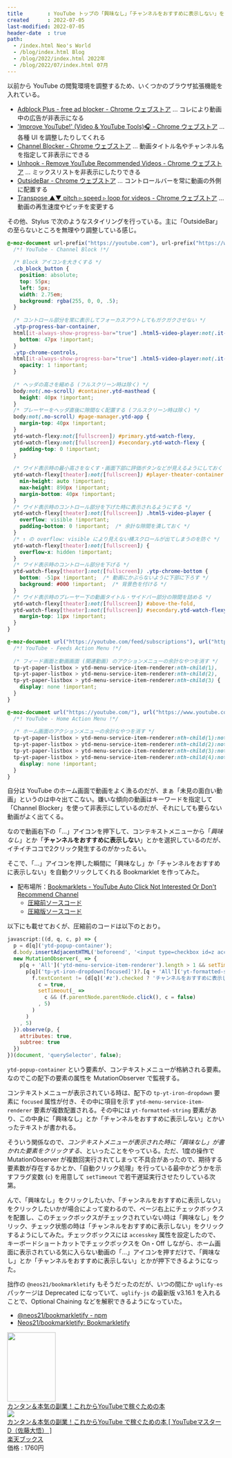 ```yaml
---
title        : YouTube トップの「興味なし」「チャンネルをおすすめに表示しない」を爆速押下する Bookmarklet
created      : 2022-07-05
last-modified: 2022-07-05
header-date  : true
path:
  - /index.html Neo's World
  - /blog/index.html Blog
  - /blog/2022/index.html 2022年
  - /blog/2022/07/index.html 07月
---
```


以前から YouTube の閲覧環境を調整するため、いくつかのブラウザ拡張機能を入れている。

- [Adblock Plus - free ad blocker - Chrome ウェブストア](https://chrome.google.com/webstore/detail/adblock-plus-free-ad-bloc/cfhdojbkjhnklbpkdaibdccddilifddb) … コレにより動画中の広告が非表示になる
- ['Improve YouTube!' (Video & YouTube Tools)🎧 - Chrome ウェブストア](https://chrome.google.com/webstore/detail/improve-youtube-video-you/bnomihfieiccainjcjblhegjgglakjdd) … 各種 UI を調整したりしてくれる
- [Channel Blocker - Chrome ウェブストア](https://chrome.google.com/webstore/detail/channel-blocker/nfkmalbckemmklibjddenhnofgnfcdfp) … 動画タイトル名やチャンネル名を指定して非表示にできる
- [Unhook - Remove YouTube Recommended Videos - Chrome ウェブストア](https://chrome.google.com/webstore/detail/unhook-remove-youtube-rec/khncfooichmfjbepaaaebmommgaepoid) … ミックスリストを非表示にしたりできる
- [OutsideBar - Chrome ウェブストア](https://chrome.google.com/webstore/detail/outsidebar/bkbgfdeahjoonelgflchidgfppdldfhc?hl) … コントロールバーを常に動画の外側に配置する
- [Transpose ▲▼ pitch ▹ speed ▹ loop for videos - Chrome ウェブストア](https://chrome.google.com/webstore/detail/transpose-%E2%96%B2%E2%96%BC-pitch-%E2%96%B9-spee/ioimlbgefgadofblnajllknopjboejda) … 動画の再生速度やピッチを変更する

その他、Stylus で次のようなスタイリングを行っている。主に「OutsideBar」の至らないところを無理やり調整している感じ。

```css
@-moz-document url-prefix("https://youtube.com"), url-prefix("https://www.youtube.com") {
  /*! YouTube - Channel Block !*/
  
  /* Block アイコンを大きくする */
  .cb_block_button {
    position: absolute;
    top: 55px;
    left: 5px;
    width: 2.75em;
    background: rgba(255, 0, 0, .5);
  }
  
  /* コントロール部分を常に表示してフォーカスアウトしてもガクガクさせない */
  .ytp-progress-bar-container,
  html[it-always-show-progress-bar="true"] .html5-video-player:not(.it-mini-player).ytp-autohide .ytp-chrome-bottom .ytp-progress-bar-container {
    bottom: 47px !important;
  }
  .ytp-chrome-controls,
  html[it-always-show-progress-bar="true"] .html5-video-player:not(.it-mini-player).ytp-autohide .ytp-chrome-bottom .ytp-chrome-controls {
    opacity: 1 !important;
  }
  
  /* ヘッダの高さを縮める (フルスクリーン時は除く) */
  body:not(.no-scroll) #container.ytd-masthead {
    height: 40px !important;
  }
  /* プレーヤーをヘッダ直後に隙間なく配置する (フルスクリーン時は除く) */
  body:not(.no-scroll) #page-manager.ytd-app {
    margin-top: 40px !important;
  }
  ytd-watch-flexy:not([fullscreen]) #primary.ytd-watch-flexy,
  ytd-watch-flexy:not([fullscreen]) #secondary.ytd-watch-flexy {
    padding-top: 0 !important;
  }
  
  /* ワイド表示時の最小高さをなくす・画面下部に評価ボタンなどが見えるようにしておく */
  ytd-watch-flexy[theater]:not([fullscreen]) #player-theater-container.ytd-watch-flexy {  /* ytd-watch-flexy[fullscreen] #player-theater-container.ytd-watch-flexy */
    min-height: auto !important;
    max-height: 890px !important;
    margin-bottom: 40px !important;
  }
  /* ワイド表示時のコントロール部分を下げた時に表示されるようにする */
  ytd-watch-flexy[theater]:not([fullscreen]) .html5-video-player {
    overflow: visible !important;
    padding-bottom: 0 !important;  /* 余計な隙間を潰しておく */
  }
  /* ↑ の overflow: visible により見えない横スクロールが出てしまうのを防ぐ */
  ytd-watch-flexy[theater]:not([fullscreen]) {
    overflow-x: hidden !important;
  }
  /* ワイド表示時のコントロール部分を下げる */
  ytd-watch-flexy[theater]:not([fullscreen]) .ytp-chrome-bottom {
    bottom: -51px !important;  /* 動画にかぶらないように下部に下ろす */
    background: #000 !important;  /* 背景色を付ける */
  }
  /* ワイド表示時のプレーヤー下の動画タイトル・サイドバー部分の隙間を詰める */
  ytd-watch-flexy[theater]:not([fullscreen]) #above-the-fold,
  ytd-watch-flexy[theater]:not([fullscreen]) #secondary.ytd-watch-flexy {
    margin-top: 11px !important;
  }
}

@-moz-document url("https://youtube.com/feed/subscriptions"), url("https://www.youtube.com/feed/subscriptions"), url-prefix("https://youtube.com/watch"), url-prefix("https://www.youtube.com/watch") {
  /*! YouTube - Feeds Action Menu !*/
  
  /* フィード画面と動画画面 (関連動画) のアクションメニューの余計なやつを消す */
  tp-yt-paper-listbox > ytd-menu-service-item-renderer:nth-child(1),
  tp-yt-paper-listbox > ytd-menu-service-item-renderer:nth-child(2),
  tp-yt-paper-listbox > ytd-menu-service-item-renderer:nth-child(3) {
    display: none !important;
  }
}

@-moz-document url("https://youtube.com/"), url("https://www.youtube.com/") {
  /*! YouTube - Home Action Menu !*/
  
  /* ホーム画面のアクションメニューの余計なやつを消す */
  tp-yt-paper-listbox > ytd-menu-service-item-renderer:nth-child(1):not(:last-child),  /* ミックスリストの場合は表示できるようにする */
  tp-yt-paper-listbox > ytd-menu-service-item-renderer:nth-child(2):not(:last-child),
  tp-yt-paper-listbox > ytd-menu-service-item-renderer:nth-child(3):not(:last-child),
  tp-yt-paper-listbox > ytd-menu-service-item-renderer:nth-child(4):not(:last-child) {
    display: none !important;
  }
}
```

自分は YouTube のホーム画面で動画をよく漁るのだが、まぁ「未見の面白い動画」というのは中々出てこない。嫌いな傾向の動画はキーワードを指定して「Channel Blocker」を使って非表示にしているのだが、それにしても要らない動画がよく出てくる。

なので動画右下の「…」アイコンを押下して、コンテキストメニューから「*興味なし*」とか「**チャンネルをおすすめに表示しない**」とかを選択しているのだが、イチイチココで2クリック発生するのがかったるい。

そこで、「…」アイコンを押した瞬間に「興味なし」か「チャンネルをおすすめに表示しない」を自動クリックしてくれる Bookmarklet を作ってみた。

- 配布場所：[Bookmarklets - YouTube Auto Click Not Interested Or Don't Recommend Channel](https://neos21.github.io/bookmarklets/#youtube-auto-click-not-interested-or-dont-recommend-channel)
  - [圧縮前ソースコード](https://neos21.github.io/bookmarklets/src/youtube-auto-click-not-interested-or-dont-recommend-channel.js)
  - [圧縮版ソースコード](https://neos21.github.io/bookmarklets/dist/youtube-auto-click-not-interested-or-dont-recommend-channel.js)

以下にも載せておくが、圧縮前のコードは以下のとおり。

```javascript
javascript:((d, q, c, p) => {
  p = d[q]('ytd-popup-container');
  d.body.insertAdjacentHTML('beforeend', '<input type=checkbox id=z accesskey=z style=position:absolute;top:0;right:0;z-index:9999>');
  new MutationObserver(_ => {
    p[q + 'All']('ytd-menu-service-item-renderer').length > 1 && setTimeout(_ =>
      p[q]('tp-yt-iron-dropdown[focused]')?.[q + 'All']('yt-formatted-string').forEach(f =>
        f.textContent != (d[q]('#z').checked ? 'チャンネルをおすすめに表示しない' : '興味なし') || c || (
          c = true,
          setTimeout(_ =>
            c && (f.parentNode.parentNode.click(), c = false)
          , 5)
        )
      )
    , 5)
  }).observe(p, {
    attributes: true,
    subtree: true
  })
})(document, 'querySelector', false);
```

`ytd-popup-container` という要素が、コンテキストメニューが格納される要素。なのでこの配下の要素の属性を MutationObserver で監視する。

コンテキストメニューが表示されている時は、配下の `tp-yt-iron-dropdown` 要素に `focused` 属性が付き、その中に項目を示す `ytd-menu-service-item-renderer` 要素が複数配置される。その中には `yt-formatted-string` 要素があり、この中身に「興味なし」とか「チャンネルをおすすめに表示しない」とかいったテキストが書かれる。

そういう関係なので、*コンテキストメニューが表示された時に「興味なし」が書かれた要素をクリックする*、といったことをやっている。ただ、1度の操作で MutationObserver が複数回実行されてしまって不具合があったので、期待する要素数が存在するかとか、「自動クリック処理」を行っている最中かどうかを示すフラグ変数 (`c`) を用意して `setTimeout` で若干遅延実行させたりしている次第。

んで、「興味なし」をクリックしたいか、「チャンネルをおすすめに表示しない」をクリックしたいかが場合によって変わるので、ページ右上にチェックボックスを配置し、このチェックボックスがチェックされていない時は「興味なし」をクリック、チェック状態の時は「チャンネルをおすすめに表示しない」をクリックするようにしてみた。チェックボックスには `accesskey` 属性を設定したので、キーボードショートカットでチェックボックスを On・Off しながら、ホーム画面に表示されている気に入らない動画の「…」アイコンを押すだけで、「興味なし」とか「チャンネルをおすすめに表示しない」とかが押下できるようになった。

拙作の `@neos21/bookmarkletify` もそうだったのだが、いつの間にか `uglify-es` パッケージは Deprecated になっていて、`uglify-js` の最新版 v3.16.1 を入れることで、Optional Chaining などを解釈できるようになっていた。

- [@neos21/bookmarkletify - npm](https://www.npmjs.com/package/@neos21/bookmarkletify)
- [Neos21/bookmarkletify: Bookmarkletify](https://github.com/Neos21/bookmarkletify)

<div class="ad-amazon">
  <div class="ad-amazon-image">
    <a href="https://www.amazon.co.jp/dp/B09FLJZKM6?tag=neos21-22&amp;linkCode=osi&amp;th=1&amp;psc=1">
      <img src="https://m.media-amazon.com/images/I/51pkQ8ARYEL._SL160_.jpg" width="112" height="160">
    </a>
  </div>
  <div class="ad-amazon-info">
    <div class="ad-amazon-title">
      <a href="https://www.amazon.co.jp/dp/B09FLJZKM6?tag=neos21-22&amp;linkCode=osi&amp;th=1&amp;psc=1">カンタン＆本気の副業！これからYouTubeで稼ぐための本</a>
    </div>
  </div>
</div>

<div class="ad-rakuten">
  <div class="ad-rakuten-image">
    <a href="https://hb.afl.rakuten.co.jp/hgc/g00q0722.waxyc9ff.g00q0722.waxyd017/?pc=https%3A%2F%2Fitem.rakuten.co.jp%2Fbook%2F16808172%2F&amp;m=http%3A%2F%2Fm.rakuten.co.jp%2Fbook%2Fi%2F20408041%2F">
      <img src="https://thumbnail.image.rakuten.co.jp/@0_mall/book/cabinet/3200/9784802613200_1_2.jpg?_ex=128x128">
    </a>
  </div>
  <div class="ad-rakuten-info">
    <div class="ad-rakuten-title">
      <a href="https://hb.afl.rakuten.co.jp/hgc/g00q0722.waxyc9ff.g00q0722.waxyd017/?pc=https%3A%2F%2Fitem.rakuten.co.jp%2Fbook%2F16808172%2F&amp;m=http%3A%2F%2Fm.rakuten.co.jp%2Fbook%2Fi%2F20408041%2F">カンタン＆本気の副業！これからYouTube で稼ぐための本 [ YouTubeマスターD（佐藤大悟） ]</a>
    </div>
    <div class="ad-rakuten-shop">
      <a href="https://hb.afl.rakuten.co.jp/hgc/g00q0722.waxyc9ff.g00q0722.waxyd017/?pc=https%3A%2F%2Fwww.rakuten.co.jp%2Fbook%2F&amp;m=http%3A%2F%2Fm.rakuten.co.jp%2Fbook%2F">楽天ブックス</a>
    </div>
    <div class="ad-rakuten-price">価格 : 1760円</div>
  </div>
</div>
